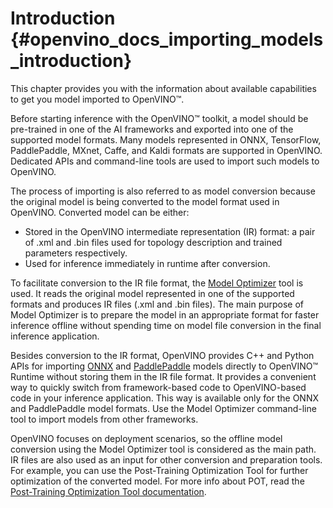 # Introduction {#openvino_docs_importing_models_introduction}

This chapter provides you with the information about available capabilities to get you model imported to OpenVINO™.

Before starting inference with the OpenVINO™ toolkit, a model should be pre-trained in one of the AI frameworks and exported into one of the supported model formats. Many models represented in ONNX, TensorFlow, PaddlePaddle, MXnet, Caffe, and Kaldi formats are supported in OpenVINO. Dedicated APIs and command-line tools are used to import such models to OpenVINO. 

The process of importing is also referred to as model conversion because the original model is being converted to the model format used in OpenVINO. Converted model can be either:

*	Stored in the OpenVINO intermediate representation (IR) format: a pair of .xml and .bin files used for topology description and trained parameters respectively.
*	Used for inference immediately in runtime after conversion. 

To facilitate conversion to the IR file format, the [Model Optimizer](MO_DG/Deep_Learning_Model_Optimizer_DevGuide.md) tool is used. It reads the original model represented in one of the supported formats and produces IR files (.xml and .bin files). The main purpose of Model Optimizer is to prepare the model in an appropriate format for faster inference offline without spending time on model file conversion in the final inference application.

Besides conversion to the IR format, OpenVINO provides C++ and Python APIs for importing [ONNX](OV_Runtime_UG/ONNX_Support.md) and [PaddlePaddle](OV_Runtime_UG/Paddle_Support.md) models directly to OpenVINO™ Runtime without storing them in the IR file format. It provides a convenient way to quickly switch from framework-based code to OpenVINO-based code in your inference application. This way is available only for the ONNX and PaddlePaddle model formats. Use the Model Optimizer command-line tool to import models from other frameworks.

OpenVINO focuses on deployment scenarios, so the offline model conversion using the Model Optimizer tool is considered as the main path. IR files are also used as an input for other conversion and preparation tools. For example, you can use the Post-Training Optimization Tool for further optimization of the converted model. For more info about POT, read the [Post-Training Optimization Tool documentation](../tools/pot/README.md).
